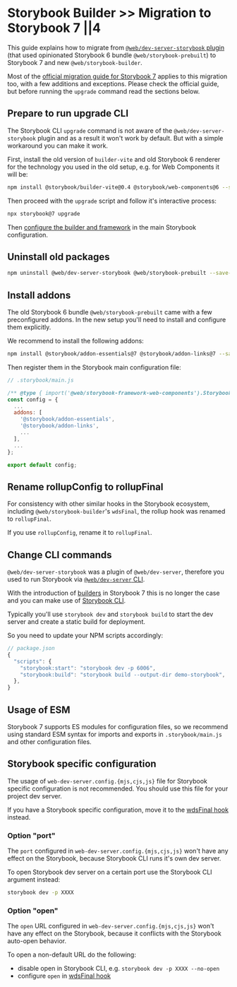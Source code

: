 # Storybook Builder >> Migration to Storybook 7 ||4

This guide explains how to migrate from [`@web/dev-server-storybook` plugin](../dev-server/plugins/storybook.md) (that used opinionated Storybook 6 bundle `@web/storybook-prebuilt`) to Storybook 7 and new `@web/storybook-builder`.

Most of the [official migration guide for Storybook 7](https://storybook.js.org/docs/web-components/migration-guide) applies to this migration too, with a few additions and exceptions.
Please check the official guide, but before running the `upgrade` command read the sections below.

## Prepare to run upgrade CLI

The Storybook CLI `upgrade` command is not aware of the `@web/dev-server-storybook` plugin and as a result it won't work by default.
But with a simple workaround you can make it work.

First, install the old version of `builder-vite` and old Storybook 6 renderer for the technology you used in the old setup, e.g. for Web Components it will be:

```bash
npm install @storybook/builder-vite@0.4 @storybook/web-components@6 --save-dev
```

Then proceed with the `upgrade` script and follow it's interactive process:

```bash
npx storybook@7 upgrade
```

Then [configure the builder and framework](./configuration.md#configuring-builder-and-framework) in the main Storybook configuration.

## Uninstall old packages

```bash
npm uninstall @web/dev-server-storybook @web/storybook-prebuilt --save-dev
```

## Install addons

The old Storybook 6 bundle `@web/storybook-prebuilt` came with a few preconfigured addons.
In the new setup you'll need to install and configure them explicitly.

We recommend to install the following addons:

```bash
npm install @storybook/addon-essentials@7 @storybook/addon-links@7 --save-dev
```

Then register them in the Storybook main configuration file:

```js
// .storybook/main.js

/** @type { import('@web/storybook-framework-web-components').StorybookConfig } */
const config = {
  ...
  addons: [
    '@storybook/addon-essentials',
    '@storybook/addon-links',
    ...
  ],
  ...
};

export default config;
```

## Rename rollupConfig to rollupFinal

For consistency with other similar hooks in the Storybook ecosystem, including `@web/storybook-builder`'s `wdsFinal`, the rollup hook was renamed to `rollupFinal`.

If you use `rollupConfig`, rename it to `rollupFinal`.

## Change CLI commands

`@web/dev-server-storybook` was a plugin of `@web/dev-server`, therefore you used to run Storybook via [`@web/dev-server` CLI](../dev-server/cli-and-configuration.md).

With the introduction of [builders](https://storybook.js.org/docs/web-components/builders/overview) in Storybook 7 this is no longer the case and you can make use of [Storybook CLI](https://storybook.js.org/docs/web-components/api/cli-options).

Typically you'll use `storybook dev` and `storybook build` to start the dev server and create a static build for deployment.

So you need to update your NPM scripts accordingly:

```js
// package.json
{
  "scripts": {
    "storybook:start": "storybook dev -p 6006",
    "storybook:build": "storybook build --output-dir demo-storybook",
  },
}
```

## Usage of ESM

Storybook 7 supports ES modules for configuration files, so we recommend using standard ESM syntax for imports and exports in `.storybook/main.js` and other configuration files.

## Storybook specific configuration

The usage of `web-dev-server.config.{mjs,cjs,js}` file for Storybook specific configuration is not recommended.
You should use this file for your project dev server.

If you have a Storybook specific configuration, move it to the [wdsFinal hook](./configuration.md#option-wdsfinal) instead.

### Option "port"

The `port` configured in `web-dev-server.config.{mjs,cjs,js}` won't have any effect on the Storybook, because Storybook CLI runs it's own dev server.

To open Storybook dev server on a certain port use the Storybook CLI argument instead:

```bash
storybook dev -p XXXX
```

### Option "open"

The `open` URL configured in `web-dev-server.config.{mjs,cjs,js}` won't have any effect on the Storybook, because it conflicts with the Storybook auto-open behavior.

To open a non-default URL do the following:

- disable open in Storybook CLI, e.g. `storybook dev -p XXXX --no-open`
- configure `open` in [wdsFinal hook](./configuration.md#option-wdsfinal)
